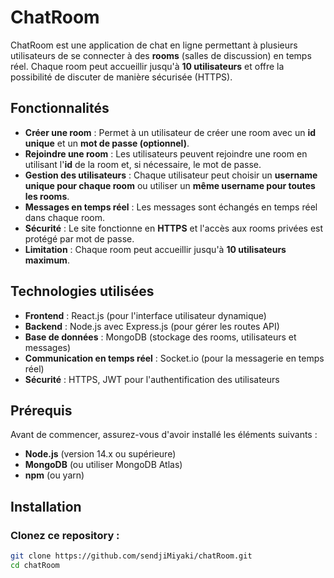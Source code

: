 # ChatRoom

ChatRoom est une application de chat en ligne permettant à plusieurs utilisateurs de se connecter à des **rooms** (salles de discussion) en temps réel. Chaque room peut accueillir jusqu'à **10 utilisateurs** et offre la possibilité de discuter de manière sécurisée (HTTPS).

## Fonctionnalités

- **Créer une room** : Permet à un utilisateur de créer une room avec un **id unique** et un **mot de passe (optionnel)**.
- **Rejoindre une room** : Les utilisateurs peuvent rejoindre une room en utilisant l'**id** de la room et, si nécessaire, le mot de passe.
- **Gestion des utilisateurs** : Chaque utilisateur peut choisir un **username unique pour chaque room** ou utiliser un **même username pour toutes les rooms**.
- **Messages en temps réel** : Les messages sont échangés en temps réel dans chaque room.
- **Sécurité** : Le site fonctionne en **HTTPS** et l'accès aux rooms privées est protégé par mot de passe.
- **Limitation** : Chaque room peut accueillir jusqu'à **10 utilisateurs maximum**.

## Technologies utilisées

- **Frontend** : React.js (pour l'interface utilisateur dynamique)
- **Backend** : Node.js avec Express.js (pour gérer les routes API)
- **Base de données** : MongoDB (stockage des rooms, utilisateurs et messages)
- **Communication en temps réel** : Socket.io (pour la messagerie en temps réel)
- **Sécurité** : HTTPS, JWT pour l'authentification des utilisateurs

## Prérequis

Avant de commencer, assurez-vous d'avoir installé les éléments suivants :

- **Node.js** (version 14.x ou supérieure)
- **MongoDB** (ou utiliser MongoDB Atlas)
- **npm** (ou yarn)

## Installation

### Clonez ce repository :

```bash
git clone https://github.com/sendjiMiyaki/chatRoom.git
cd chatRoom
